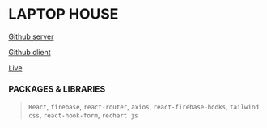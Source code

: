 # LAPTOP HOUSE
[Github server](https://github.com/ProgrammingHeroWC4/warehouse-management-client-side-aduyti)

[Github client](https://github.com/ProgrammingHeroWC4/warehouse-management-server-side-aduyti)

[Live](https://inventory-management-edcb6.web.app/)

### PACKAGES & LIBRARIES
>  `React`, `firebase`, `react-router`, `axios`, `react-firebase-hooks`, `tailwind css`, `react-hook-form`, `rechart js`